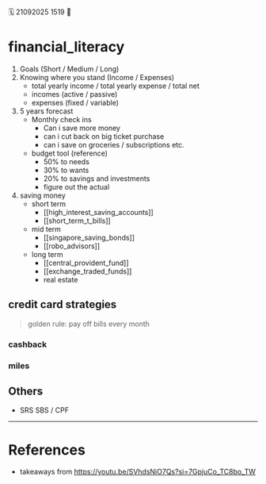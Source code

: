 🗓️ 21092025 1519
📎

# financial_literacy

1. Goals (Short / Medium / Long)
2. Knowing where you stand (Income / Expenses)
	- total yearly income / total yearly expense / total net
	- incomes (active / passive)
	- expenses (fixed / variable)
3. 5 years forecast 
	- Monthly check ins
		- Can i save more money
		- can i cut back on big ticket purchase
		- can i save on groceries / subscriptions etc.
	- budget tool (reference)
		- 50% to needs
		- 30% to wants
		- 20% to savings and investments
		- figure out the actual
4. saving money
	- short term
		- [[high_interest_saving_accounts]]
		- [[short_term_t_bills]]
	- mid term
		- [[singapore_saving_bonds]]
		- [[robo_advisors]]
	- long term
		- [[central_provident_fund]]
		- [[exchange_traded_funds]]
		- real estate

## credit card strategies
> golden rule: pay off bills every month

### cashback
### miles

## Others
- SRS SBS / CPF

---
# References
- takeaways from https://youtu.be/SVhdsNiO7Qs?si=7GpjuCo_TC8bo_TW